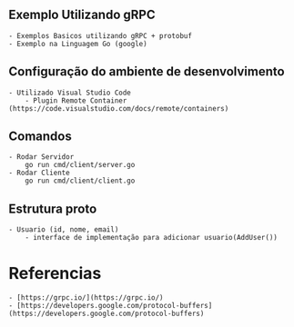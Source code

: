 

## Exemplo Utilizando gRPC 
    - Exemplos Basicos utilizando gRPC + protobuf 
    - Exemplo na Linguagem Go (google)

## Configuração do ambiente de desenvolvimento
    - Utilizado Visual Studio Code 
        - Plugin Remote Container (https://code.visualstudio.com/docs/remote/containers) 

## Comandos
    - Rodar Servidor
        go run cmd/client/server.go
    - Rodar Cliente
        go run cmd/client/client.go

## Estrutura proto
    - Usuario (id, nome, email)
        - interface de implementação para adicionar usuario(AddUser())

# Referencias 

    - [https://grpc.io/](https://grpc.io/)
    - [https://developers.google.com/protocol-buffers](https://developers.google.com/protocol-buffers)

